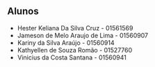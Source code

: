 ## Alunos 


* Hester Keliana Da Silva Cruz   - 01561569  
* Jameson de Melo Araujo de Lima - 01560907
* Kariny da Silva Araújo         - 01560914
* Kathyellen de Souza Romão      - 01527760
* Vinicius da Costa Santana      - 01560941